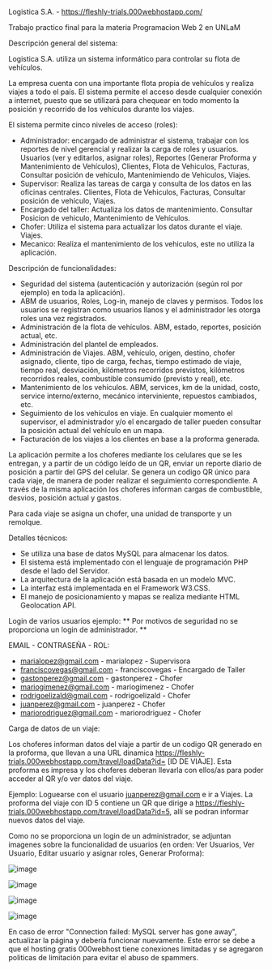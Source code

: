 Logistica S.A. - https://fleshly-trials.000webhostapp.com/

Trabajo practico final para la materia Programacion Web 2 en UNLaM

Descripción general del sistema:

Logistica S.A. utiliza un sistema informático para controlar su flota de vehículos.

La empresa cuenta con una importante flota propia de vehículos y realiza viajes a todo el país.
El sistema permite el acceso desde cualquier conexión a internet, puesto que se utilizará para
chequear en todo momento la posición y recorrido de los vehículos durante los viajes.

El sistema permite cinco niveles de acceso (roles):
- Administrador: encargado de administrar el sistema, trabajar con los reportes de nivel gerencial y realizar la carga de roles y usuarios. Usuarios (ver y editarlos, asignar roles), Reportes (Generar Proforma y Mantenimiento de Vehículos), Clientes, Flota de Vehiculos, Facturas, Consultar posición de vehículo, Mantenimiendo de Vehiculos, Viajes.
- Supervisor: Realiza las tareas de carga y consulta de los datos en las oficinas centrales. Clientes, Flota de Vehiculos, Facturas, Consultar posición de vehículo, Viajes.
- Encargado del taller: Actualiza los datos de mantenimiento. Consultar Posicion de vehiculo, Mantenimiento de Vehículos.
- Chofer: Utiliza el sistema para actualizar los datos durante el viaje. Viajes.
- Mecanico: Realiza el mantenimiento de los vehiculos, este no utiliza la aplicación.


Descripción de funcionalidades:

- Seguridad del sistema (autenticación y autorización (según rol por ejemplo) en toda la aplicación).
- ABM de usuarios, Roles, Log-in, manejo de claves y permisos. Todos los usuarios se registran como usuarios
llanos y el administrador les otorga roles una vez registrados.
- Administración de la flota de vehículos. ABM, estado, reportes, posición actual, etc.
- Administración del plantel de empleados.
- Administración de Viajes. ABM, vehículo, origen, destino, chofer asignado, cliente, tipo de carga,
fechas, tiempo estimado de viaje, tiempo real, desviación, kilómetros recorridos previstos,
kilómetros recorridos reales, combustible consumido (previsto y real), etc.
- Mantenimiento de los vehículos. ABM, services, km de la unidad, costo, service
interno/externo, mecánico interviniente, repuestos cambiados, etc.
- Seguimiento de los vehículos en viaje. En cualquier momento el supervisor, el administrador y/o
el encargado de taller pueden consultar la posición actual del vehículo en un mapa.
- Facturación de los viajes a los clientes en base a la proforma generada.

La aplicación permite a los choferes mediante los celulares que se les
entregan, y a partir de un código leído de un QR, enviar un reporte diario de posición a partir del GPS del
celular. Se genera un codigo QR único para cada viaje, de
manera de poder realizar el seguimiento correspondiente. A través de la misma aplicación los choferes
informan cargas de combustible, desvios, posición actual y gastos.

Para cada viaje se asigna un chofer, una unidad de transporte y un remolque.


Detalles técnicos:

- Se utiliza una base de datos MySQL para almacenar los datos.
- El sistema está implementado con el lenguaje de programación PHP desde el lado del Servidor.
- La arquitectura de la aplicación está basada en un modelo MVC.
- La interfaz está implementada en el Framework W3.CSS.
- El manejo de posicionamiento y mapas se realiza mediante HTML Geolocation API.


Login de varios usuarios ejemplo:
** Por motivos de seguridad no se proporciona un login de administrador. **

EMAIL - CONTRASEÑA - ROL:

- marialopez@gmail.com - marialopez - Supervisora
- franciscovegas@gmail.com - franciscovegas - Encargado de Taller
- gastonperez@gmail.com - gastonperez - Chofer
- mariogimenez@gmail.com - mariogimenez - Chofer
- rodrigoelizald@gmail.com - rodrigoelizald - Chofer
- juanperez@gmail.com - juanperez - Chofer
- mariorodriguez@gmail.com - mariorodriguez - Chofer


Carga de datos de un viaje:

Los choferes informan datos del viaje a partir de un codigo QR generado en la proforma, que llevan a una URL dinamica https://fleshly-trials.000webhostapp.com/travel/loadData?id= [ID DE VIAJE]. Esta proforma es impresa y los choferes deberan llevarla con ellos/as para poder acceder al QR y/o ver datos del viaje.

Ejemplo: Loguearse con el usuario juanperez@gmail.com e ir a Viajes. La proforma del viaje con ID 5 contiene un QR que dirige a https://fleshly-trials.000webhostapp.com/travel/loadData?id=5, allí se podran informar nuevos datos del viaje.


Como no se proporciona un login de un administrador, se adjuntan imagenes sobre la funcionalidad de usuarios (en orden: Ver Usuarios, Ver Usuario, Editar usuario y asignar roles, Generar Proforma):

![image](https://user-images.githubusercontent.com/58083159/127936163-0cdd00af-7972-4505-94a2-025c4a92d725.png)

![image](https://user-images.githubusercontent.com/58083159/127936192-6483f7a2-2498-4f5e-b1d5-9d0480e5cc2f.png)

![image](https://user-images.githubusercontent.com/58083159/127936202-d2e8508b-e09f-4d90-8395-b752791809db.png)

![image](https://user-images.githubusercontent.com/58083159/127936212-f8290845-1508-44cb-a433-7c6818139822.png)

En caso de error "Connection failed: MySQL server has gone away", actualizar la página y debería funcionar nuevamente. Este error se debe a que el hosting gratis 000webhost tiene conexiones limitadas y se agregaron politicas de limitación para evitar el abuso de spammers.
